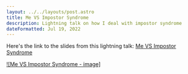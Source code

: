 ```yaml
---
layout: ../../layouts/post.astro
title: Me VS Impostor Syndrome
description: Lightning talk on how I deal with impostor syndrome
dateFormatted: Jul 19, 2022
---
```


Here's the link to the slides from this lightning talk: [Me VS Impostor Syndrome](https://docs.google.com/presentation/d/1CWHWHdXp-pjn5pZ5befcHO111dZdmxhInf9nsv79p10/edit?usp=sharing)

[![Me VS Impostor Syndrome - image]](https://res.cloudinary.com/dmlv9g4kn/image/upload/v1738807956/portfolio/impostor-syndrome_zjb2it.png)
